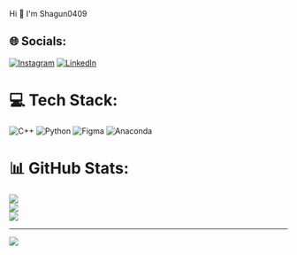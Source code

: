  Hi 👋 I'm Shagun0409


## 🌐 Socials:
[![Instagram](https://img.shields.io/badge/Instagram-%23E4405F.svg?logo=Instagram&logoColor=white)](https://instagram.com/shagun_0409) [![LinkedIn](https://img.shields.io/badge/LinkedIn-%230077B5.svg?logo=linkedin&logoColor=white)](https://linkedin.com/in/https://www.linkedin.com/in/shagun-goyal-b9a024221/) 

# 💻 Tech Stack:
![C++](https://img.shields.io/badge/c++-%2300599C.svg?style=for-the-badge&logo=c%2B%2B&logoColor=white) ![Python](https://img.shields.io/badge/python-3670A0?style=for-the-badge&logo=python&logoColor=ffdd54) 	![Figma](https://img.shields.io/badge/figma-%23F24E1E.svg?style=for-the-badge&logo=figma&logoColor=white) ![Anaconda](https://img.shields.io/badge/Anaconda-%2344A833.svg?style=for-the-badge&logo=anaconda&logoColor=white)
# 📊 GitHub Stats:
![](https://github-readme-stats.vercel.app/api?username=shagun0409&theme=dark&hide_border=false&include_all_commits=false&count_private=false)<br/>
![](https://github-readme-streak-stats.herokuapp.com/?user=shagun0409&theme=dark&hide_border=false)<br/>
![](https://github-readme-stats.vercel.app/api/top-langs/?username=shagun0409&theme=dark&hide_border=false&include_all_commits=false&count_private=false&layout=compact)

---
[![](https://visitcount.itsvg.in/api?id=shagun0409&icon=0&color=0)](https://visitcount.itsvg.in)

<!-- Proudly created with GPRM ( https://gprm.itsvg.in ) -->

